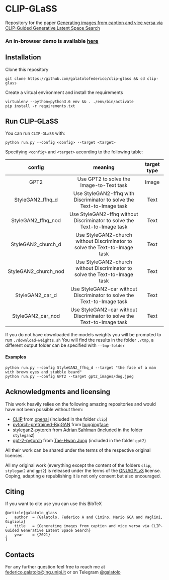# CLIP-GLaSS

Repository for the paper [Generating images from caption and vice versa via CLIP-Guided Generative Latent Space Search]()


### **An in-browser demo is available [here](https://colab.research.google.com/drive/1fWka_U56NhCegbbrQPt4PWpHPtNRdU49?usp=sharing)**


## Installation

Clone this repository

```
git clone https://github.com/galatolofederico/clip-glass && cd clip-glass
```

Create a virtual environment and install the requirements

```
virtualenv --python=python3.6 env && . ./env/bin/activate
pip install -r requirements.txt
```

## Run CLIP-GLaSS

You can run `CLIP-GLaSS` with:

```
python run.py --config <config> --target <target>
```

Specifying `<config>` and `<target>` according to the following table:

|        config        |                                   meaning                                  | target type |
|:--------------------:|:--------------------------------------------------------------------------:|:-----------:|
|         GPT2         |                  Use GPT2 to solve the Image-to-Text task                  |    Image    |
|   StyleGAN2_ffhq_d   |    Use StyleGAN2-ffhq with Discriminator to solve the Text-to-Image task   |     Text    |
|  StyleGAN2_ffhq_nod  |  Use StyleGAN2-ffhq without Discriminator to solve the Text-to-Image task  |     Text    |
|  StyleGAN2_church_d  | Use StyleGAN2-church without Discriminator to solve the Text-to-Image task |     Text    |
| StyleGAN2_church_nod | Use StyleGAN2-church without Discriminator to solve the Text-to-Image task |     Text    |
|    StyleGAN2_car_d   |   Use StyleGAN2-car without Discriminator to solve the Text-to-Image task  |     Text    |
|   StyleGAN2_car_nod  |   Use StyleGAN2-car without Discriminator to solve the Text-to-Image task  |     Text    |


If you do not have downloaded the models weights you will be prompted to run `./download-weights.sh`
You will find the results in the folder `./tmp`, a different output folder can be specified with `--tmp-folder`

#### Examples

```
python run.py --config StyleGAN2_ffhq_d --target "the face of a man with brown eyes and stubble beard"
python run.py --config GPT2 --target gpt2_images/dog.jpeg
```


## Acknowledgments and licensing

This work heavily relies on the following amazing repositories and would have not been possible without them:

* [CLIP](https://github.com/openai/CLIP) from [openai](https://github.com/openai) (included in the folder `clip`)
* [pytorch-pretrained-BigGAN](https://github.com/huggingface/pytorch-pretrained-BigGAN) from [huggingface](https://github.com/huggingface)
* [stylegan2-pytorch](https://github.com/Tetratrio/stylegan2_pytorch) from [Adrian Sahlman](https://github.com/Tetratrio) (included in the folder `stylegan2`)
* [gpt-2-pytorch](https://github.com/graykode/gpt-2-Pytorch) from [Tae-Hwan Jung](https://github.com/graykode) (included in the folder `gpt2`)

All their work can be shared under the terms of the respective original licenses.

All my original work (everything except the content of the folders `clip`, `stylegan2` and `gpt2`) is released under the terms of the [GNU/GPLv3](https://choosealicense.com/licenses/gpl-3.0/) license. Coping, adapting e republishing it is not only consent but also encouraged. 

## Citing

If you want to cite use you can use this BibTeX

```
@article{galatolo_glass
,	author	= {Galatolo, Federico A and Cimino, Mario GCA and Vaglini, Gigliola}
,	title	= {Generating images from caption and vice versa via CLIP-Guided Generative Latent Space Search}
,	year	= {2021}
}
```

## Contacts

For any further question feel free to reach me at  [federico.galatolo@ing.unipi.it](mailto:federico.galatolo@ing.unipi.it) or on Telegram  [@galatolo](https://t.me/galatolo)
